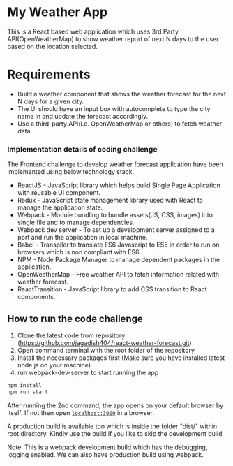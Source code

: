# My Weather App

This is a React based web application which uses 3rd Party API(OpenWeatherMap) to show weather report of next N days to the user based on the location selected.

# Requirements
*  Build a weather component that shows the weather forecast for the next N days for a given city.
*  The UI should have an input box with autocomplete to type the city name in and update the forecast accordingly.
*  Use a third-party API(i.e. OpenWeatherMap or others) to fetch weather data.

### Implementation details of coding challenge
The Frontend challenge to develop weather forecast application have been implemented using below technology stack.
* ReactJS - JavaScript library which helps build Single Page Application with reusable UI component.
* Redux - JavaScript state management library used with React to manage the application state.
* Webpack - Module bundling to bundle assets(JS, CSS, images) into single file and to manage dependencies.
* Webpack dev server - To set up a development server assigned to a port and run the application in local machine.
* Babel - Transpiler to translate ES6 Javascript to ES5 in order to run on browsers which is non compliant with ES6.
* NPM - Node Package Manager to manage dependent packages in the application.
* OpenWeatherMap - Free weather API to fetch information related with weather forecast.
* ReactTransition - JavaScript library to add CSS transition to React components.

## How to run the code challenge

1. Clone the latest code from repository (https://github.com/jagadish404/react-weather-forecast.git)
2. Open command terminal with the root folder of the repository
3. Install the necessary packages first (Make sure you have installed latest node.js on your machine)
4. run webpack-dev-server to start running the app

```bash
npm install
npm run start
```
After running the 2nd command, the app opens on your default browser by itself.
If not then open [`localhost:3000`](http://localhost:3000) in a browser.

A production build is available too which is inside the folder "dist/" within root directory. Kindly use the build if you like to skip the development build

Note: This is a webpack development build which has the debugging, logging enabled. We can also have production build using webpack.